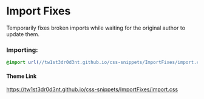 # Import Fixes
Temporarily fixes broken imports while waiting for the original author to update them.

### Importing:
```css
@import url(//tw1st3dr0d3nt.github.io/css-snippets/ImportFixes/import.css);
```
#### Theme Link
https://tw1st3dr0d3nt.github.io/css-snippets/ImportFixes/import.css